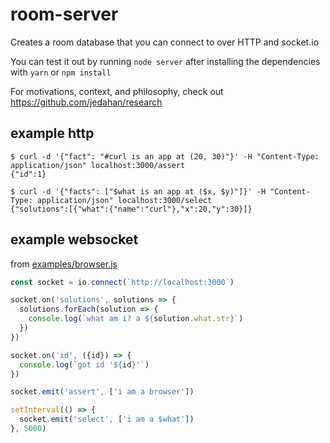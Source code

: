 # room-server

Creates a room database that you can connect to over HTTP and socket.io

You can test it out by running `node server` after installing the dependencies with `yarn` or `npm install`

For motivations, context, and philosophy, check out https://github.com/jedahan/research

## example http

    $ curl -d '{"fact": "#curl is an app at (20, 30)"}' -H "Content-Type: application/json" localhost:3000/assert
    {"id":1}

    $ curl -d '{"facts": ["$what is an app at ($x, $y)"]}' -H "Content-Type: application/json" localhost:3000/select
    {"solutions":[{"what":{"name":"curl"},"x":20,"y":30}]}

## example websocket

from [examples/browser.js](examples/browser.js)

```javascript
const socket = io.connect(`http://localhost:3000`)

socket.on('solutions', solutions => {
  solutions.forEach(solution => {
    console.log(`what am i? a ${solution.what.str}`)
  })
})

socket.on('id', ({id}) => {
  console.log(`got id '${id}'`)
})

socket.emit('assert', ['i am a browser'])

setInterval(() => {
  socket.emit('select', ['i am a $what'])
}, 5000)
```
